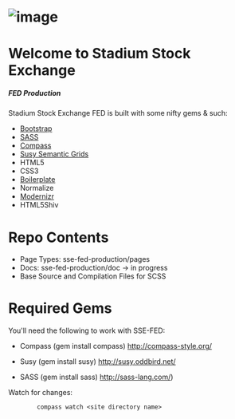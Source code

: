 ![image](https://github.com/lindseybradford/sse-fed/blob/master/images/logo-color.jpg?raw=true)
=====================


Welcome to Stadium Stock Exchange
=====================
##### FED Production 
Stadium Stock Exchange FED is built with some nifty gems & such:



- [Bootstrap](https://github.com/twitter/bootstrap) 
- [SASS](http://sass-lang.com/)
- [Compass](http://compass-style.org/)
- [Susy Semantic Grids](http://susy.oddbird.net/)
- HTML5
- CSS3
- [Boilerplate](http://html5boilerplate.com/)
- Normalize
- [Modernizr](http://modernizr.com/)
- HTML5Shiv



Repo Contents
=====================
* Page Types: sse-fed-production/pages  
* Docs: sse-fed-production/doc → in progress
* Base Source and Compilation Files for SCSS


Required Gems
=====================
You'll need the following to work with SSE-FED:

- Compass (gem install compass)
http://compass-style.org/

- Susy (gem install susy)
http://susy.oddbird.net/

- SASS (gem install sass)
http://sass-lang.com/)

Watch for changes: 
			
			compass watch <site directory name>


